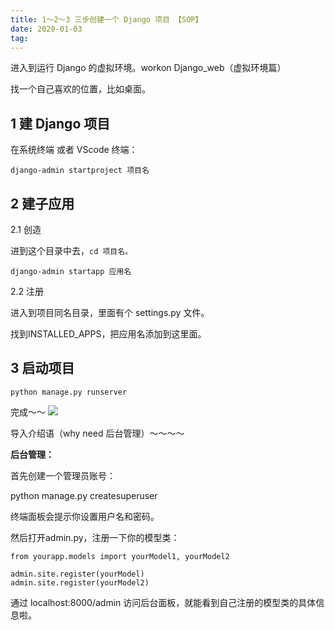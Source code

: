 ```yaml
---
title: 1～2～3 三步创建一个 Django 项目 【SOP】
date: 2020-01-03
tag: 
---
```




进入到运行 Django 的虚拟环境。workon Django_web（虚拟环境篇）

找一个自己喜欢的位置，比如桌面。

## 1 建 Django 项目

在系统终端 或者 VScode 终端：

```
django-admin startproject 项目名
```

## 2 建子应用

2.1 创造

进到这个目录中去，`cd 项目名。`

```
django-admin startapp 应用名
```

2.2 注册

进入到项目同名目录，里面有个 settings.py 文件。

找到INSTALLED_APPS，把应用名添加到这里面。

## 3 启动项目 

`python manage.py runserver`



完成～～
![](https://tva1.sinaimg.cn/large/008eGmZEly1got35wx1jbj30u00j5405.jpg)



导入介绍语（why need 后台管理）～～～～

**后台管理：**

首先创建一个管理员账号：

python manage.py createsuperuser

终端面板会提示你设置用户名和密码。



然后打开admin.py，注册一下你的模型类：

```
from yourapp.models import yourModel1, yourModel2

admin.site.register(yourModel)
admin.site.register(yourModel2)
```



通过 localhost:8000/admin 访问后台面板，就能看到自己注册的模型类的具体信息啦。